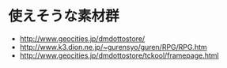 # 使えそうな素材群

- http://www.geocities.jp/dmdottostore/
- http://www.k3.dion.ne.jp/~gurensyo/guren/RPG/RPG.htm
- http://www.geocities.jp/dmdottostore/tckool/framepage.html
